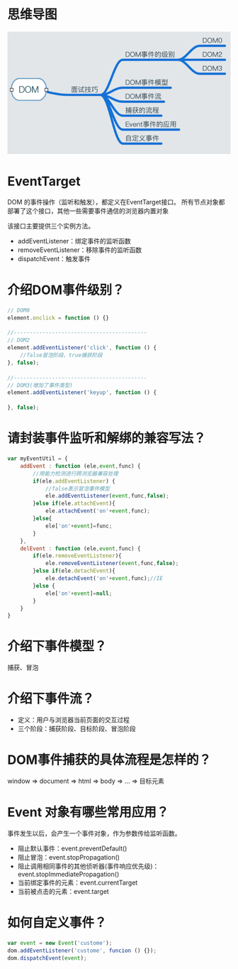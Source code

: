 # 思维导图
![](image/dom.png)

# EventTarget
DOM 的事件操作（监听和触发），都定义在EventTarget接口。
所有节点对象都部署了这个接口，其他一些需要事件通信的浏览器内置对象 <br/>

该接口主要提供三个实例方法。
+ addEventListener：绑定事件的监听函数
+ removeEventListener：移除事件的监听函数
+ dispatchEvent：触发事件

# 介绍DOM事件级别？
```javascript
// DOM0
element.onclick = function () {}

//------------------------------------------
// DOM2
element.addEventListener('click', function () {
    //false冒泡阶段，true捕获阶段
}, false); 

//------------------------------------------
// DOM3(增加了事件类型)
element.addEventListener('keyup', function () {

}, false);

```

# 请封装事件监听和解绑的兼容写法？
```javascript
var myEventUtil = {
    addEvent : function (ele,event,func) {
        //用能力检测进行跨浏览器兼容处理
        if(ele.addEventListener) {
            //false表示冒泡事件模型
            ele.addEventListener(event,func,false);
        }else if(ele.attachEvent){
            ele.attachEvent('on'+event,func);
        }else{
            ele['on'+event]=func;
        }
    },
    delEvent : function (ele,event,func) {
        if(ele.removeEventListener){
            ele.removeEventListener(event,func,false);
        }else if(ele.detachEvent){
            ele.detachEvent('on'+event,func);//IE
        }else {
            ele['on'+event]=null;
        }
    }
}
```

# 介绍下事件模型？
捕获、冒泡

# 介绍下事件流？
+ 定义：用户与浏览器当前页面的交互过程
+ 三个阶段：捕获阶段、目标阶段、冒泡阶段

# DOM事件捕获的具体流程是怎样的？
window => document => html => body => ... => 目标元素

# Event 对象有哪些常用应用？
事件发生以后，会产生一个事件对象，作为参数传给监听函数。
+ 阻止默认事件：event.preventDefault()
+ 阻止冒泡：event.stopPropagation()
+ 阻止调用相同事件的其他侦听器(事件响应优先级)：event.stopImmediatePropagation()
+ 当前绑定事件的元素：event.currentTarget
+ 当前被点击的元素：event.target

# 如何自定义事件？
```javascript
var event = new Event('custome');
dom.addEventListener('custome', funcion () {});
dom.dispatchEvent(event);
```

